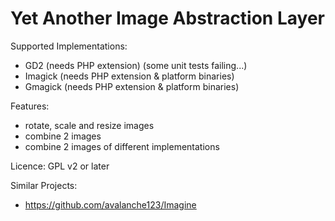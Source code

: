 Yet Another Image Abstraction Layer
===================================

Supported Implementations:

- GD2 (needs PHP extension) (some unit tests failing...)
- Imagick (needs PHP extension & platform binaries)
- Gmagick (needs PHP extension & platform binaries)

Features:

- rotate, scale and resize images
- combine 2 images
- combine 2 images of different implementations

Licence:
GPL v2 or later

Similar Projects:

- https://github.com/avalanche123/Imagine
